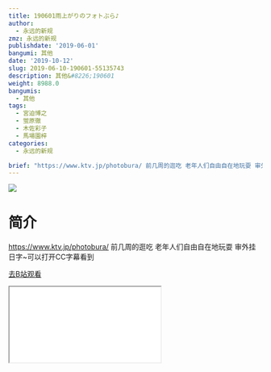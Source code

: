 ```yaml
---
title: 190601雨上がりのフォトぶら♪
author:
  - 永远的新规
zmz: 永远的新规
publishdate: '2019-06-01'
bangumi: 其他
date: '2019-10-12'
slug: 2019-06-10-190601-55135743
description: 其他&#8226;190601
weight: 8988.0
bangumis:
  - 其他
tags:
  - 宮迫博之
  - 蛍原徹
  - 木佐彩子
  - 馬場園梓
categories:
  - 永远的新规

brief: "https://www.ktv.jp/photobura/ 前几周的逛吃 老年人们自由自在地玩耍 审外挂日字~可以打开CC字幕看到"
---
```

![](https://raw.githubusercontent.com/tcgriffith/owaraisite/master/static/tmpimg/fa49cb9c4d3a8036f53ae16093469ba60c1286e9.jpg.480.jpg)
# 简介  
https://www.ktv.jp/photobura/
前几周的逛吃
老年人们自由自在地玩耍
审外挂日字~可以打开CC字幕看到  

[去B站观看](https://www.bilibili.com/video/av55135743/)
<div class ="resp-container"><iframe class="testiframe" src="//player.bilibili.com/player.html?aid=55135743"", scrolling="no", allowfullscreen="true" > </iframe></div> 
